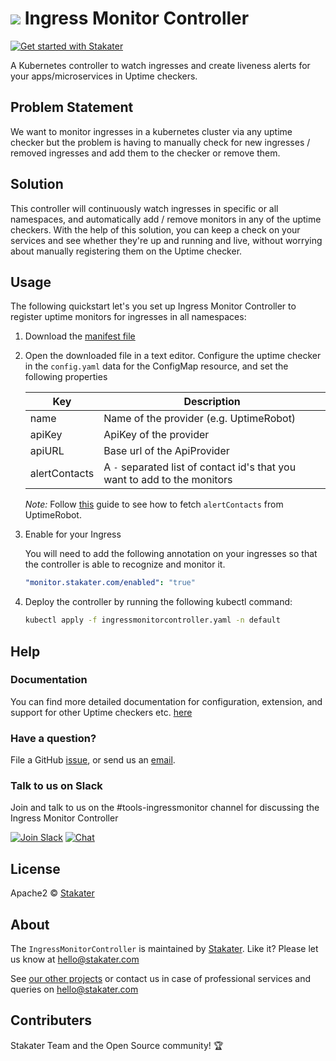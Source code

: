# ![](assets/web/IMC-round-100px.png) Ingress Monitor Controller

[![Get started with Stakater](https://stakater.github.io/README/stakater-github-banner.png)](http://stakater.com/?utm_source=IngressMonitorController&utm_medium=github)

A Kubernetes controller to watch ingresses and create liveness alerts for your apps/microservices in Uptime checkers.

## Problem Statement

We want to monitor ingresses in a kubernetes cluster via any uptime checker but the problem is having to manually check
 for new ingresses / removed ingresses and add them to the checker or remove them.

## Solution

This controller will continuously watch ingresses in specific or all namespaces, and automatically add / remove monitors
 in any of the uptime checkers. With the help of this solution, you can keep a check on your services and see whether
  they're up and running and live, without worrying about manually registering them on the Uptime checker.

## Usage

The following quickstart let's you set up Ingress Monitor Controller to register uptime monitors for ingresses in all namespaces:

1. Download the
 [manifest file](https://raw.githubusercontent.com/stakater/IngressMonitorController/master/deployments/kubernetes/ingressmonitorcontroller.yaml)

2. Open the downloaded file in a text editor. Configure the uptime checker in the `config.yaml` data for the ConfigMap resource, and set the following properties

    | Key           | Description                                                               |
    |---------------|---------------------------------------------------------------------------|
    | name          | Name of the provider (e.g. UptimeRobot)                                   |
    | apiKey        | ApiKey of the provider                                                    |
    | apiURL        | Base url of the ApiProvider                                               |
    | alertContacts | A `-` separated list of contact id's that you want to add to the monitors |

    *Note:* Follow [this](docs/fetching-alert-contacts-from-uptime-robot.md) guide to see how to fetch `alertContacts` from UptimeRobot.

3. Enable for your Ingress

   You will need to add the following annotation on your ingresses so that the controller is able to recognize and monitor it.

   ```yaml
   "monitor.stakater.com/enabled": "true"
   ```
4. Deploy the controller by running the following kubectl command:
   
   ```bash
   kubectl apply -f ingressmonitorcontroller.yaml -n default
   ```

## Help

### Documentation
You can find more detailed documentation for configuration, extension, and support for other Uptime checkers etc. [here](docs/docs.md)

### Have a question?
File a GitHub [issue](https://github.com/stakater/IngressMonitorController/issues), or send us an [email](mailto:hello@stakater.com).

### Talk to us on Slack
Join and talk to us on the #tools-ingressmonitor channel for discussing the Ingress Monitor Controller

[![Join Slack](https://stakater.github.io/README/stakater-join-slack-btn.png)](https://stakater-slack.herokuapp.com/)
[![Chat](https://stakater.github.io/README/stakater-chat-btn.png)](https://stakater.slack.com/messages/CA66MMYSE/)

## License

Apache2 © [Stakater](http://stakater.com)

## About

The `IngressMonitorController` is maintained by [Stakater][website]. Like it? Please let us know at <hello@stakater.com>

See [our other projects][community]
or contact us in case of professional services and queries on <hello@stakater.com>

  [website]: http://stakater.com/
  [community]: https://www.stakater.com/projects-overview.html

## Contributers

Stakater Team and the Open Source community! :trophy:
